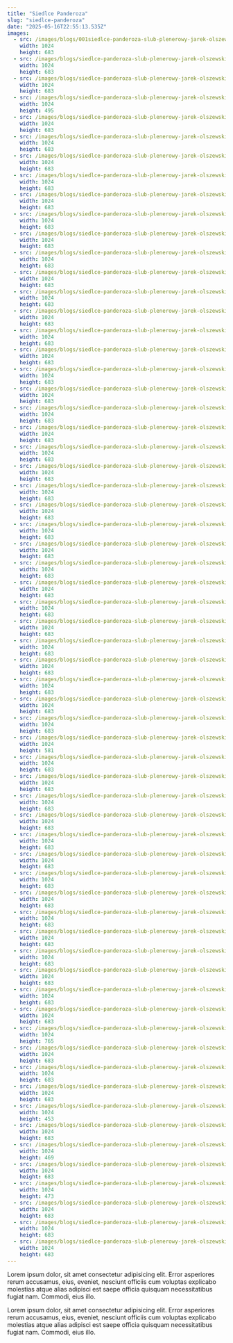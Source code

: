 ```yaml
---
title: "Siedlce Panderoza"
slug: "siedlce-panderoza"
date: "2025-05-16T22:55:13.535Z"
images:
  - src: /images/blogs/001siedlce-panderoza-slub-plenerowy-jarek-olszewski-fotograf.webp
    width: 1024
    height: 683
  - src: /images/blogs/siedlce-panderoza-slub-plenerowy-jarek-olszewski-fotograf002.webp
    width: 1024
    height: 683
  - src: /images/blogs/siedlce-panderoza-slub-plenerowy-jarek-olszewski-fotograf003.webp
    width: 1024
    height: 683
  - src: /images/blogs/siedlce-panderoza-slub-plenerowy-jarek-olszewski-fotograf004.webp
    width: 1024
    height: 495
  - src: /images/blogs/siedlce-panderoza-slub-plenerowy-jarek-olszewski-fotograf005.webp
    width: 1024
    height: 683
  - src: /images/blogs/siedlce-panderoza-slub-plenerowy-jarek-olszewski-fotograf006.webp
    width: 1024
    height: 683
  - src: /images/blogs/siedlce-panderoza-slub-plenerowy-jarek-olszewski-fotograf007.webp
    width: 1024
    height: 683
  - src: /images/blogs/siedlce-panderoza-slub-plenerowy-jarek-olszewski-fotograf008.webp
    width: 1024
    height: 683
  - src: /images/blogs/siedlce-panderoza-slub-plenerowy-jarek-olszewski-fotograf009.webp
    width: 1024
    height: 683
  - src: /images/blogs/siedlce-panderoza-slub-plenerowy-jarek-olszewski-fotograf010.webp
    width: 1024
    height: 683
  - src: /images/blogs/siedlce-panderoza-slub-plenerowy-jarek-olszewski-fotograf011.webp
    width: 1024
    height: 683
  - src: /images/blogs/siedlce-panderoza-slub-plenerowy-jarek-olszewski-fotograf012.webp
    width: 1024
    height: 683
  - src: /images/blogs/siedlce-panderoza-slub-plenerowy-jarek-olszewski-fotograf014.webp
    width: 1024
    height: 683
  - src: /images/blogs/siedlce-panderoza-slub-plenerowy-jarek-olszewski-fotograf015.webp
    width: 1024
    height: 683
  - src: /images/blogs/siedlce-panderoza-slub-plenerowy-jarek-olszewski-fotograf016.webp
    width: 1024
    height: 683
  - src: /images/blogs/siedlce-panderoza-slub-plenerowy-jarek-olszewski-fotograf017.webp
    width: 1024
    height: 683
  - src: /images/blogs/siedlce-panderoza-slub-plenerowy-jarek-olszewski-fotograf018.webp
    width: 1024
    height: 683
  - src: /images/blogs/siedlce-panderoza-slub-plenerowy-jarek-olszewski-fotograf019.webp
    width: 1024
    height: 683
  - src: /images/blogs/siedlce-panderoza-slub-plenerowy-jarek-olszewski-fotograf020.webp
    width: 1024
    height: 683
  - src: /images/blogs/siedlce-panderoza-slub-plenerowy-jarek-olszewski-fotograf021.webp
    width: 1024
    height: 683
  - src: /images/blogs/siedlce-panderoza-slub-plenerowy-jarek-olszewski-fotograf022.webp
    width: 1024
    height: 683
  - src: /images/blogs/siedlce-panderoza-slub-plenerowy-jarek-olszewski-fotograf023.webp
    width: 1024
    height: 683
  - src: /images/blogs/siedlce-panderoza-slub-plenerowy-jarek-olszewski-fotograf024.webp
    width: 1024
    height: 683
  - src: /images/blogs/siedlce-panderoza-slub-plenerowy-jarek-olszewski-fotograf025.webp
    width: 1024
    height: 683
  - src: /images/blogs/siedlce-panderoza-slub-plenerowy-jarek-olszewski-fotograf026.webp
    width: 1024
    height: 683
  - src: /images/blogs/siedlce-panderoza-slub-plenerowy-jarek-olszewski-fotograf027.webp
    width: 1024
    height: 683
  - src: /images/blogs/siedlce-panderoza-slub-plenerowy-jarek-olszewski-fotograf028.webp
    width: 1024
    height: 683
  - src: /images/blogs/siedlce-panderoza-slub-plenerowy-jarek-olszewski-fotograf030.webp
    width: 1024
    height: 683
  - src: /images/blogs/siedlce-panderoza-slub-plenerowy-jarek-olszewski-fotograf031.webp
    width: 1024
    height: 683
  - src: /images/blogs/siedlce-panderoza-slub-plenerowy-jarek-olszewski-fotograf033.webp
    width: 1024
    height: 683
  - src: /images/blogs/siedlce-panderoza-slub-plenerowy-jarek-olszewski-fotograf034.webp
    width: 1024
    height: 683
  - src: /images/blogs/siedlce-panderoza-slub-plenerowy-jarek-olszewski-fotograf035.webp
    width: 1024
    height: 683
  - src: /images/blogs/siedlce-panderoza-slub-plenerowy-jarek-olszewski-fotograf036.webp
    width: 1024
    height: 683
  - src: /images/blogs/siedlce-panderoza-slub-plenerowy-jarek-olszewski-fotograf037.webp
    width: 1024
    height: 683
  - src: /images/blogs/siedlce-panderoza-slub-plenerowy-jarek-olszewski-fotograf038.webp
    width: 1024
    height: 683
  - src: /images/blogs/siedlce-panderoza-slub-plenerowy-jarek-olszewski-fotograf039.webp
    width: 1024
    height: 683
  - src: /images/blogs/siedlce-panderoza-slub-plenerowy-jarek-olszewski-fotograf040.webp
    width: 1024
    height: 581
  - src: /images/blogs/siedlce-panderoza-slub-plenerowy-jarek-olszewski-fotograf042.webp
    width: 1024
    height: 683
  - src: /images/blogs/siedlce-panderoza-slub-plenerowy-jarek-olszewski-fotograf043.webp
    width: 1024
    height: 683
  - src: /images/blogs/siedlce-panderoza-slub-plenerowy-jarek-olszewski-fotograf044.webp
    width: 1024
    height: 683
  - src: /images/blogs/siedlce-panderoza-slub-plenerowy-jarek-olszewski-fotograf045.webp
    width: 1024
    height: 683
  - src: /images/blogs/siedlce-panderoza-slub-plenerowy-jarek-olszewski-fotograf046.webp
    width: 1024
    height: 683
  - src: /images/blogs/siedlce-panderoza-slub-plenerowy-jarek-olszewski-fotograf047.webp
    width: 1024
    height: 683
  - src: /images/blogs/siedlce-panderoza-slub-plenerowy-jarek-olszewski-fotograf048.webp
    width: 1024
    height: 683
  - src: /images/blogs/siedlce-panderoza-slub-plenerowy-jarek-olszewski-fotograf049.webp
    width: 1024
    height: 683
  - src: /images/blogs/siedlce-panderoza-slub-plenerowy-jarek-olszewski-fotograf050.webp
    width: 1024
    height: 683
  - src: /images/blogs/siedlce-panderoza-slub-plenerowy-jarek-olszewski-fotograf051.webp
    width: 1024
    height: 683
  - src: /images/blogs/siedlce-panderoza-slub-plenerowy-jarek-olszewski-fotograf052.webp
    width: 1024
    height: 683
  - src: /images/blogs/siedlce-panderoza-slub-plenerowy-jarek-olszewski-fotograf053.webp
    width: 1024
    height: 683
  - src: /images/blogs/siedlce-panderoza-slub-plenerowy-jarek-olszewski-fotograf054.webp
    width: 1024
    height: 683
  - src: /images/blogs/siedlce-panderoza-slub-plenerowy-jarek-olszewski-fotograf055.webp
    width: 1024
    height: 683
  - src: /images/blogs/siedlce-panderoza-slub-plenerowy-jarek-olszewski-fotograf056.webp
    width: 1024
    height: 765
  - src: /images/blogs/siedlce-panderoza-slub-plenerowy-jarek-olszewski-fotograf057.webp
    width: 1024
    height: 683
  - src: /images/blogs/siedlce-panderoza-slub-plenerowy-jarek-olszewski-fotograf058.webp
    width: 1024
    height: 683
  - src: /images/blogs/siedlce-panderoza-slub-plenerowy-jarek-olszewski-fotograf059.webp
    width: 1024
    height: 683
  - src: /images/blogs/siedlce-panderoza-slub-plenerowy-jarek-olszewski-fotograf060.webp
    width: 1024
    height: 453
  - src: /images/blogs/siedlce-panderoza-slub-plenerowy-jarek-olszewski-fotograf061.webp
    width: 1024
    height: 683
  - src: /images/blogs/siedlce-panderoza-slub-plenerowy-jarek-olszewski-fotograf062.webp
    width: 1024
    height: 469
  - src: /images/blogs/siedlce-panderoza-slub-plenerowy-jarek-olszewski-fotograf063.webp
    width: 1024
    height: 683
  - src: /images/blogs/siedlce-panderoza-slub-plenerowy-jarek-olszewski-fotograf064.webp
    width: 1024
    height: 473
  - src: /images/blogs/siedlce-panderoza-slub-plenerowy-jarek-olszewski-fotograf065.webp
    width: 1024
    height: 683
  - src: /images/blogs/siedlce-panderoza-slub-plenerowy-jarek-olszewski-fotograf066.webp
    width: 1024
    height: 683
  - src: /images/blogs/siedlce-panderoza-slub-plenerowy-jarek-olszewski-fotograf067.webp
    width: 1024
    height: 683
---
```


Lorem ipsum dolor, sit amet consectetur adipisicing elit. Error asperiores rerum accusamus, eius, eveniet, nesciunt officiis cum voluptas explicabo molestias atque alias adipisci est saepe officia quisquam necessitatibus fugiat nam. Commodi, eius illo.

Lorem ipsum dolor, sit amet consectetur adipisicing elit. Error asperiores rerum accusamus, eius, eveniet, nesciunt officiis cum voluptas explicabo molestias atque alias adipisci est saepe officia quisquam necessitatibus fugiat nam. Commodi, eius illo.
